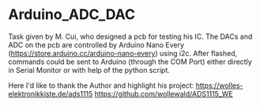 # Arduino_ADC_DAC
Task given by M. Cui, who designed a pcb for testing his IC. 
The DACs and ADC on the pcb are controlled by Arduino Nano Every (https://store.arduino.cc/arduino-nano-every) using i2c. After flashed, commands could be sent to Arduino (through the COM Port) either directly in Serial Monitor or with help of the python script.

Here I'd like to thank the Author and highlight his project:
https://wolles-elektronikkiste.de/ads1115
https://github.com/wollewald/ADS1115_WE

